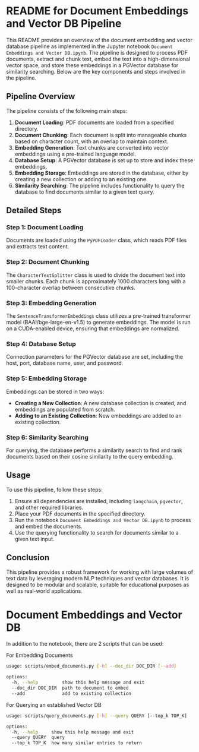 

# README for Document Embeddings and Vector DB Pipeline

This README provides an overview of the document embedding and vector database pipeline as implemented in the Jupyter notebook `Document Embeddings and Vector DB.ipynb`. The pipeline is designed to process PDF documents, extract and chunk text, embed the text into a high-dimensional vector space, and store these embeddings in a PGVector database for similarity searching. Below are the key components and steps involved in the pipeline.

## Pipeline Overview

The pipeline consists of the following main steps:

1. **Document Loading**: PDF documents are loaded from a specified directory.
2. **Document Chunking**: Each document is split into manageable chunks based on character count, with an overlap to maintain context.
3. **Embedding Generation**: Text chunks are converted into vector embeddings using a pre-trained language model.
4. **Database Setup**: A PGVector database is set up to store and index these embeddings.
5. **Embedding Storage**: Embeddings are stored in the database, either by creating a new collection or adding to an existing one.
6. **Similarity Searching**: The pipeline includes functionality to query the database to find documents similar to a given text query.

## Detailed Steps

### Step 1: Document Loading

Documents are loaded using the `PyPDFLoader` class, which reads PDF files and extracts text content.

### Step 2: Document Chunking

The `CharacterTextSplitter` class is used to divide the document text into smaller chunks. Each chunk is approximately 1000 characters long with a 100-character overlap between consecutive chunks.

### Step 3: Embedding Generation

The `SentenceTransformerEmbeddings` class utilizes a pre-trained transformer model (BAAI/bge-large-en-v1.5) to generate embeddings. The model is run on a CUDA-enabled device, ensuring that embeddings are normalized.

### Step 4: Database Setup

Connection parameters for the PGVector database are set, including the host, port, database name, user, and password.

### Step 5: Embedding Storage

Embeddings can be stored in two ways:
- **Creating a New Collection**: A new database collection is created, and embeddings are populated from scratch.
- **Adding to an Existing Collection**: New embeddings are added to an existing collection.

### Step 6: Similarity Searching

For querying, the database performs a similarity search to find and rank documents based on their cosine similarity to the query embedding.

## Usage

To use this pipeline, follow these steps:
1. Ensure all dependencies are installed, including `langchain`, `pgvector`, and other required libraries.
2. Place your PDF documents in the specified directory.
3. Run the notebook `Document Embeddings and Vector DB.ipynb` to process and embed the documents.
4. Use the querying functionality to search for documents similar to a given text input.

## Conclusion

This pipeline provides a robust framework for working with large volumes of text data by leveraging modern NLP techniques and vector databases. It is designed to be modular and scalable, suitable for educational purposes as well as real-world applications.

# Document Embeddings and Vector DB

In addition to the notebook, there are 2 scripts that can be used:

For Embedding Documents

```bash
usage: scripts/embed_documents.py [-h] --doc_dir DOC_DIR [--add]

options:
  -h, --help         show this help message and exit
  --doc_dir DOC_DIR  path to document to embed
  --add              add to existing collection
```

For Querying an established Vector DB
```bash
usage: scripts/query_documents.py [-h] --query QUERY [--top_k TOP_K]

options:
  -h, --help     show this help message and exit
  --query QUERY  query
  --top_k TOP_K  how many similar entries to return
```
